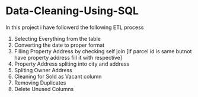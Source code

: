 # Data-Cleaning-Using-SQL

In this project i have followerd the following ETL process 

1) Selecting Everything from the table
2) Converting the date to proper format
3) Filling Property Address by checking self join [If parcel id is same butnot have property address fill it with respective]
4) Property Address spliting into city and address
5) Spliting Owner Address
6) Cleaning for Sold as Vacant column
7) Removing Duplicates
8) Delete Unused Columns



